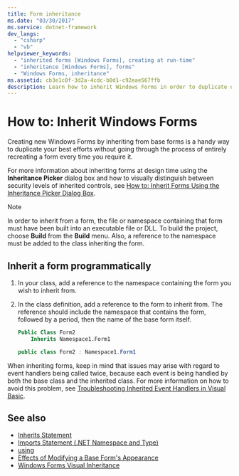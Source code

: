```yaml
---
title: Form inheritance
ms.date: "03/30/2017"
ms.service: dotnet-framework
dev_langs:
  - "csharp"
  - "vb"
helpviewer_keywords:
  - "inherited forms [Windows Forms], creating at run-time"
  - "inheritance [Windows Forms], forms"
  - "Windows Forms, inheritance"
ms.assetid: cb3e1c0f-3d2a-4cdc-b0d1-c92eae567ffb
description: Learn how to inherit Windows Forms in order to duplicate user actions without the need for recreating a form each time it is needed.
---
```

# How to: Inherit Windows Forms

Creating new Windows Forms by inheriting from base forms is a handy way to duplicate your best efforts without going through the process of entirely recreating a form every time you require it.

For more information about inheriting forms at design time using the **Inheritance Picker** dialog box and how to visually distinguish between security levels of inherited controls, see [How to: Inherit Forms Using the Inheritance Picker Dialog Box](how-to-inherit-forms-using-the-inheritance-picker-dialog-box.md).

> [!NOTE]
> In order to inherit from a form, the file or namespace containing that form must have been built into an executable file or DLL. To build the project, choose **Build** from the **Build** menu. Also, a reference to the namespace must be added to the class inheriting the form.

## Inherit a form programmatically

1. In your class, add a reference to the namespace containing the form you wish to inherit from.

2. In the class definition, add a reference to the form to inherit from. The reference should include the namespace that contains the form, followed by a period, then the name of the base form itself.

    ```vb
    Public Class Form2
        Inherits Namespace1.Form1
    ```

    ```csharp
    public class Form2 : Namespace1.Form1
    ```

When inheriting forms, keep in mind that issues may arise with regard to event handlers being called twice, because each event is being handled by both the base class and the inherited class. For more information on how to avoid this problem, see [Troubleshooting Inherited Event Handlers in Visual Basic](/dotnet/visual-basic/programming-guide/language-features/events/troubleshooting-inherited-event-handlers).

## See also

- [Inherits Statement](/dotnet/visual-basic/language-reference/statements/inherits-statement)
- [Imports Statement (.NET Namespace and Type)](/dotnet/visual-basic/language-reference/statements/imports-statement-net-namespace-and-type)
- [using](/dotnet/csharp/language-reference/keywords/using)
- [Effects of Modifying a Base Form's Appearance](effects-of-modifying-base-form-appearance.md)
- [Windows Forms Visual Inheritance](windows-forms-visual-inheritance.md)

